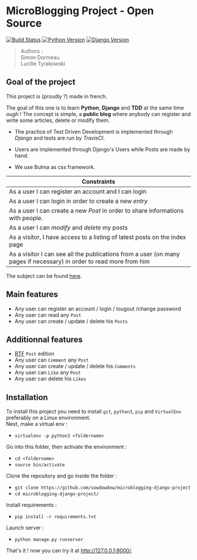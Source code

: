 # MicroBlogging Project - Open Source

[![Build Status](https://travis-ci.org/sowdowdow/microblogging-django-project.svg?branch=master)](https://travis-ci.org/sowdowdow/microblogging-django-project)
[![Python Version](https://img.shields.io/badge/python-3.6.7-brightgreen.svg)](https://python.org)
[![Django Version](https://img.shields.io/badge/django-2.1.3-brightgreen.svg)](https://djangoproject.com)


> Authors :  
Simon Dormeau  
Lucille Tyrakowski 

## Goal of the project
This project is (proudly ?) made in french.

The goal of this one is to learn **Python**, **Django** and **TDD** at the same time *ough* !
The concept is simple, a **public blog** where anybody can register and write some articles, delete or modify them.

- The practice of Test Driven Development is implemented through *Django* and tests are run by *TravisCI*.

- Users are implemented through Django's Users while Posts are made by hand.

- We use Bulma as css framework.

| Constraints |
|---------------------------------------------------------------------------------------------------------------------|
| As a user I can register an account and I can login |
| As a user I can login in order to create a new *entry* |
| As a user I can create a new *Post* in order to share informations with people. |
| As a user I can *modify* and *delete* my posts |
| As a visitor, I have access to a listing of latest posts on the index page |
| As a visitor I can see all the publications from a user (on many pages if necessary) in order to read more from him |

The subject can be found [here](https://www.delahayeyourself.info/modules/LP%20Web%20Dynamique/django/projet/).

## Main features
 - Any user can register an account / login / lougout /change password
 - Any user can read any `Post`
 - Any user can create / update / delete his `Posts`
## Additionnal features
 - [RTF](https://fr.wikipedia.org/wiki/Rich_Text_Format) `Post` edition
 - Any user can `Comment` any `Post`
 - Any user can create / update / delete his `Comments`
 - Any user can `Like` any `Post`
 - Any user can delete his `Likes`

## Installation

To install this project you need to install `git`, `python3`, `pip` and `VirtualEnv` preferably on a Linux environment.  
Next, make a virtual env :  
 - `virtualenv -p python3 <foldername>`

Go into this folder, then activate the environment :  
 - `cd <foldername>`
 - `source bin/activate`

Clone the repository and go inside the folder :
 - `git clone https://github.com/sowdowdow/microblogging-django-project`
 - `cd microblogging-django-project/`

Install requirements :
 - `pip install -r requirements.txt`

Launch server :
 - `python manage.py runserver`

That's it ! now you can try it at http://127.0.0.1:8000/.